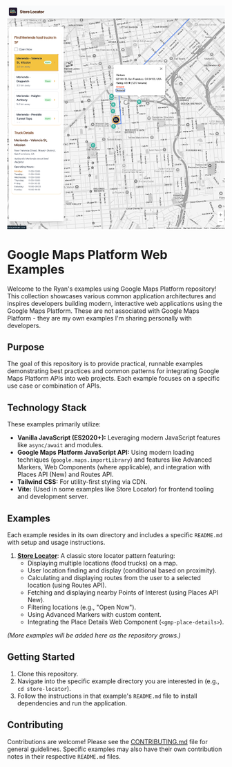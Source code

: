 ![Store Locator App Preview](./store-locator/store-locator.png)

# Google Maps Platform Web Examples

Welcome to the Ryan's examples using Google Maps Platform repository! This collection showcases various common application architectures and inspires developers building modern, interactive web applications using the Google Maps Platform. These are not associated with Google Maps Platform - they are my own examples I'm sharing personally with developers.

## Purpose

The goal of this repository is to provide practical, runnable examples demonstrating best practices and common patterns for integrating Google Maps Platform APIs into web projects. Each example focuses on a specific use case or combination of APIs.

## Technology Stack

These examples primarily utilize:

*   **Vanilla JavaScript (ES2020+):** Leveraging modern JavaScript features like `async/await` and modules.
*   **Google Maps Platform JavaScript API:** Using modern loading techniques (`google.maps.importLibrary`) and features like Advanced Markers, Web Components (where applicable), and integration with Places API (New) and Routes API.
*   **Tailwind CSS:** For utility-first styling via CDN.
*   **Vite:** (Used in some examples like Store Locator) for frontend tooling and development server.

## Examples

Each example resides in its own directory and includes a specific `README.md` with setup and usage instructions.

1.  **[Store Locator](./store-locator/)**: A classic store locator pattern featuring:
    *   Displaying multiple locations (food trucks) on a map.
    *   User location finding and display (conditional based on proximity).
    *   Calculating and displaying routes from the user to a selected location (using Routes API).
    *   Fetching and displaying nearby Points of Interest (using Places API New).
    *   Filtering locations (e.g., "Open Now").
    *   Using Advanced Markers with custom content.
    *   Integrating the Place Details Web Component (`<gmp-place-details>`).

*(More examples will be added here as the repository grows.)*

## Getting Started

1.  Clone this repository.
2.  Navigate into the specific example directory you are interested in (e.g., `cd store-locator`).
3.  Follow the instructions in that example's `README.md` file to install dependencies and run the application.

## Contributing

Contributions are welcome! Please see the [CONTRIBUTING.md](./CONTRIBUTING.md) file for general guidelines. Specific examples may also have their own contribution notes in their respective `README.md` files.